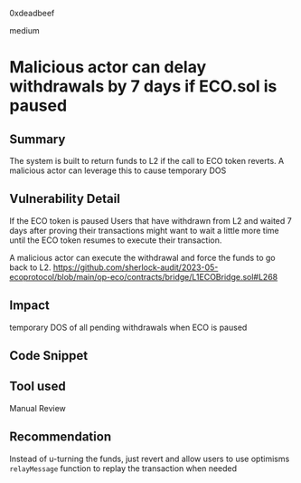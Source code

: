 0xdeadbeef

medium

# Malicious actor can delay withdrawals by 7 days if ECO.sol is paused

## Summary

The system is built to return funds to L2 if the call to ECO token reverts. A malicious actor can leverage this to cause temporary DOS

## Vulnerability Detail

If the ECO token is paused
Users that have withdrawn from L2 and waited 7 days after proving their transactions might want to wait a little more time until the ECO token resumes to execute their transaction.

A malicious actor can execute the withdrawal and force the funds to go back to L2. 
https://github.com/sherlock-audit/2023-05-ecoprotocol/blob/main/op-eco/contracts/bridge/L1ECOBridge.sol#L268

## Impact

temporary DOS of all pending withdrawals when ECO is paused

## Code Snippet

## Tool used

Manual Review

## Recommendation

Instead of u-turning the funds, just revert and allow users to use optimisms `relayMessage` function to replay the transaction when needed
